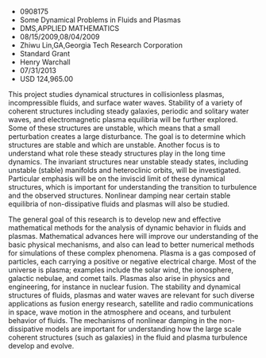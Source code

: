 
* 0908175
* Some Dynamical Problems in Fluids and Plasmas
* DMS,APPLIED MATHEMATICS
* 08/15/2009,08/04/2009
* Zhiwu Lin,GA,Georgia Tech Research Corporation
* Standard Grant
* Henry Warchall
* 07/31/2013
* USD 124,965.00

This project studies dynamical structures in collisionless plasmas,
incompressible fluids, and surface water waves. Stability of a variety of
coherent structures including steady galaxies, periodic and solitary water
waves, and electromagnetic plasma equilibria will be further explored. Some of
these structures are unstable, which means that a small perturbation creates a
large disturbance. The goal is to determine which structures are stable and
which are unstable. Another focus is to understand what role these steady
structures play in the long time dynamics. The invariant structures near
unstable steady states, including unstable (stable) manifolds and heteroclinic
orbits, will be investigated. Particular emphasis will be on the inviscid limit
of these dynamical structures, which is important for understanding the
transition to turbulence and the observed structures. Nonlinear damping near
certain stable equilibria of non-dissipative fluids and plasmas will also be
studied.

The general goal of this research is to develop new and effective mathematical
methods for the analysis of dynamic behavior in fluids and plasmas. Mathematical
advances here will improve our understanding of the basic physical mechanisms,
and also can lead to better numerical methods for simulations of these complex
phenomena. Plasma is a gas composed of particles, each carrying a positive or
negative electrical charge. Most of the universe is plasma; examples include the
solar wind, the ionosphere, galactic nebulae, and comet tails. Plasmas also
arise in physics and engineering, for instance in nuclear fusion. The stability
and dynamical structures of fluids, plasmas and water waves are relevant for
such diverse applications as fusion energy research, satellite and radio
communications in space, wave motion in the atmosphere and oceans, and turbulent
behavior of fluids. The mechanisms of nonlinear damping in the non-dissipative
models are important for understanding how the large scale coherent structures
(such as galaxies) in the fluid and plasma turbulence develop and evolve.
